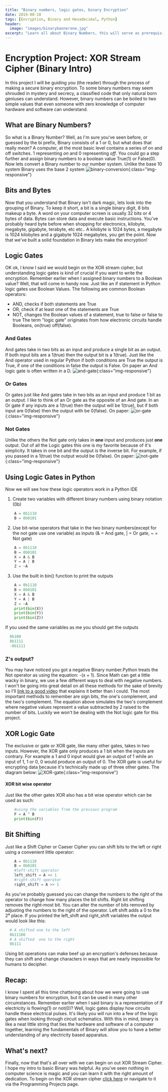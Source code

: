 ```yaml
---
title: "Binary numbers, logic gates, binary Encryption"
date: 2019-08-10
tags: [Encryption, Binary and Hexadecimal, Python]
header:
  image: "images/binarybannerone.jpg"
excerpt: "Learn all about Binary Numbers, this will serve as prerequisite to making the XOR Stream Cipher "
---
```

# Encryption Project: XOR Stream Cipher (Binary Intro)
  In this project I will be guiding you (the reader) through the process of making a secure binary encryption.
  To some binary numbers may seem shrouded in mystery and secrecy, a classified code that only natural born
  geniuses can understand. However, binary numbers can be boiled to two simple values that even someone with
  zero knowledge of computer hardware and software can understand.



## What are Binary Numbers?
So what is a Binary Number? Well, as I'm sure you've seen before, or guessed by the bi prefix, Binary consists of a 1 or 0, but what does that really *mean?*
A computer, at the most basic level contains a series of on and off switches. 1 representing *on* and 0 representing *off*. You could go a step further and assign
binary numbers to a boolean value True(1) or False(0). Now lets convert a Binary number to our number system. Unlike the base 10 system Binary uses the base 2 system
![binary-conversion](/images/binaryconversion.jpg){:class="img-responsive"}


## Bits and Bytes
Now that you understand that Binary isn't dark magic, lets look into the grouping of Binary.
To keep it short, a bit is a single binary digit, 8 bits makeup a byte. A word on your computer screen is usually 32 bits or 4 bytes of data. Bytes can store data and execute basic instructions. You've probably heard byte before when shopping for electronics, kilobyte, megabyte, gigabyte, terabyte, etc etc..
A kilobyte is 1024 bytes, a megabyte is 1024 kilobytes and a gigabyte 1024 megabytes, you get the point. Now that we've built a solid foundation in Binary lets make the
encryption!


## Logic Gates
OK ok, I know I said we would begin on the XOR stream cipher, but understanding logic gates is kind of crucial if you want to write the encryption. Remember earlier when I assigned binary numbers to a Boolean value? Well, that will come in handy now. Just like an if statement in Python logic gates use Boolean Values.
The following are common Boolean operators:
* AND, checks if both statements are True
* OR, check if at least one of the statements are True
* NOT, changes the Boolean values of a statement, true to false or false to true
The term "logic gate" originates from how electronic circuits handle Booleans, on(true) off(false).
### And Gates
And gates take in two bits as an input and produce a single bit as an output. If both input bits are a 1(true) then the output bit is a 1(true).
Just like the And operator used in regular Python if both conditions are True the output is True, if one of the conditions in false the output is False. On paper an And logic gate is often written in a D.
![and-gate](/images/andgate.jpg){:class="img-responsive"}
### Or Gates
Or gates just like And gates take in two bits as an input and produce 1 bit as an output. I like to think of an Or gate as the opposite of an And gate. In an Or gate if any inputs are a 1(true) then the output will be 1(true), but if both input are 0(false) then the output with be 0(false). On paper:
![or-gate](/images/orgate.jpg){:class="img-responsive"}
### Not Gates
Unlike the others the Not gate only takes in **one** input and produces just **one** output. Out of all the Logic gates this one is my favorite because of it's simplicity. It takes in one bit and the output is the inverse bit. For example, if you passed in a 1(true) the output would be 0(false). On paper:
![not-gate](/images/notgate.jpg){:class="img-responsive"}
## Using Logic Gates in Python
Now we will see how these logic operators work in a Python IDE
1. Create two variables with different binary numbers using binary notation (0b)
```python
    A = 0b1110
    B = 0b0101
```
2. Use bit-wise operators that take in the two binary numbers(except for the not gate use one variable) as inputs (& = And gate, | = Or gate, ~ = Not gate)
```python
    A = 0b1110
    B = 0b0101
    X = A & B
    Y = A | B
    Z = ~A
```
3. Use the built in bin() function to print the outputs
```python
    A = 0b1110
    B = 0b0101
    X = A & B
    Y = A | B
    Z = ~A
    print(bin(X))
    print(bin(Y))
    print(bin(Z))
```
If you used the same variables as me you should get the outputs
```python
  0b100
  0b1111
  -0b1111
```
### Z's output?
You may have noticed you got a negative Binary number.Python treats the Not operator as using the equation:      -(x + 1). Since Math can get a little wacky in binary, we use a few different ways to deal with negative numbers. I won't be going into great detail on all these methods for the sake of brevity so I'll [link to a good video](https://www.youtube.com/watch?v=4qH4unVtJkE) that explains it better than I could. The most important methods to remember are sign bits, the one's complement, and the two's complement. The equation above simulates the two's complement where negative values represent a value subtracted by 2 raised to the number of bits. Luckily we won't be dealing with the Not logic gate for this project.

## XOR Logic Gate
The exclusive or gate or XOR gate, like many other gates, takes in two inputs. However, the XOR gate only produces a 1 bit when the inputs are contrary. For example a 1 and 0 input would give an output of 1 while an input of 1, 1 or 0, 0 would produce an output of 0. The XOR gate is useful for encrypting data because it's technically made up of three other gates. The diagram below:
![XOR-gate](/images/xorgate.jpg){:class="img-responsive"}
#### XOR bit wise operator
Just like the other gates XOR also has a bit wise operator which can be used as such:
```python
    #using the variables from the previous program
    F = A ^ B
    print(bin(F))
```

## Bit Shifting
Just like a Shift Cipher or Caeser Cipher you can shift bits to the left or right using a convenient little operator:
```python
    A = 0b1110
    B = 0b0101
    #left-shift operator
    left_shift = A << 1
    #right-shift operator
    right_shift = A >> 1
```
As you've probably guessed you can change the numbers to the right of the operator to change how many places the bit shifts. Right bit shifting
removes the right-most bit. You can alter the number of bits removed by adjusting the numbers to the right of the operator. Left shift adds a 0 to the 2⁰ place.
If you printed the left_shift and right_shift variables the output would look like this:
```python
  # A shifted one to the left
  0b11100
  # A shifted  one to the right
  0b111
```
Using bit operations can make beef up an encryption's defenses because they can shift and change characters in ways that are nearly impossible for humans to decipher.
## Recap:
I know I spent all this time chattering about how we were going to use binary numbers for encryption, but it can be used in many other circumstances. Remember earlier when I said binary is a representation of if electricity is flowing(1) or not(0)? Well, logic gates display how circuits handle these electrical pulses. It's likely you will run into a few of the logic gates when looking through circuit schematics. With this in mind, binary is like a neat little string that ties the hardware and software of a computer together, learning the fundamentals of Binary will allow you to have a better understanding of any electricity based apparatus.
## What's next?
Finally, now that that's all over with we can begin on out XOR Stream Cipher. I hope my intro to basic Binary was helpful. As you've seen nothing in computer science is magic and you can learn it with the right amount of dedication. To begin on the XOR stream cipher [click here](https://patchyst.github.io/XORstream/) or navigate to it via the Programming Projects page.
